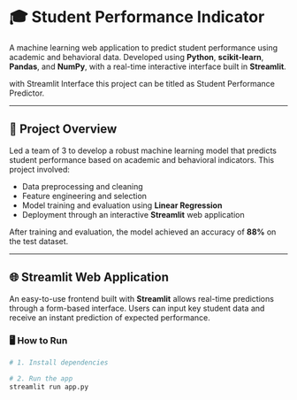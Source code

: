 
# 🎓 Student Performance Indicator

A machine learning web application to predict student performance using academic and behavioral data. Developed using **Python**, **scikit-learn**, **Pandas**, and **NumPy**, with a real-time interactive interface built in **Streamlit**.

with Streamlit Interface this project can be titled as Student Performance Predictor.

---

## 🚀 Project Overview

Led a team of 3 to develop a robust machine learning model that predicts student performance based on academic and behavioral indicators. This project involved:

- Data preprocessing and cleaning
- Feature engineering and selection
- Model training and evaluation using **Linear Regression**
- Deployment through an interactive **Streamlit** web application

After training and evaluation, the model achieved an accuracy of **88%** on the test dataset.

---

## 🌐 Streamlit Web Application

An easy-to-use frontend built with **Streamlit** allows real-time predictions through a form-based interface. Users can input key student data and receive an instant prediction of expected performance.

### 🖥️ How to Run

```bash
# 1. Install dependencies

# 2. Run the app
streamlit run app.py
